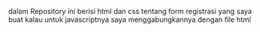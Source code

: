 dalam Repository ini berisi html dan css tentang form registrasi yang saya buat
kalau untuk javascriptnya saya menggabungkannya dengan file html
